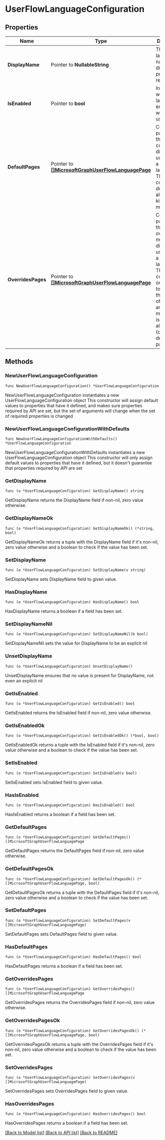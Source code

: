 # UserFlowLanguageConfiguration

## Properties

Name | Type | Description | Notes
------------ | ------------- | ------------- | -------------
**DisplayName** | Pointer to **NullableString** | The language name to display. This property is read-only. | [optional] 
**IsEnabled** | Pointer to **bool** | Indicates whether the language is enabled within the user flow. | [optional] 
**DefaultPages** | Pointer to [**[]MicrosoftGraphUserFlowLanguagePage**](MicrosoftGraphUserFlowLanguagePage.md) | Collection of pages with the default content to display in a user flow for a specified language. This collection does not allow any kind of modification. | [optional] 
**OverridesPages** | Pointer to [**[]MicrosoftGraphUserFlowLanguagePage**](MicrosoftGraphUserFlowLanguagePage.md) | Collection of pages with the overrides messages to display in a user flow for a specified language. This collection only allows to modify the content of the page, any other modification is not allowed (creation or deletion of pages). | [optional] 

## Methods

### NewUserFlowLanguageConfiguration

`func NewUserFlowLanguageConfiguration() *UserFlowLanguageConfiguration`

NewUserFlowLanguageConfiguration instantiates a new UserFlowLanguageConfiguration object
This constructor will assign default values to properties that have it defined,
and makes sure properties required by API are set, but the set of arguments
will change when the set of required properties is changed

### NewUserFlowLanguageConfigurationWithDefaults

`func NewUserFlowLanguageConfigurationWithDefaults() *UserFlowLanguageConfiguration`

NewUserFlowLanguageConfigurationWithDefaults instantiates a new UserFlowLanguageConfiguration object
This constructor will only assign default values to properties that have it defined,
but it doesn't guarantee that properties required by API are set

### GetDisplayName

`func (o *UserFlowLanguageConfiguration) GetDisplayName() string`

GetDisplayName returns the DisplayName field if non-nil, zero value otherwise.

### GetDisplayNameOk

`func (o *UserFlowLanguageConfiguration) GetDisplayNameOk() (*string, bool)`

GetDisplayNameOk returns a tuple with the DisplayName field if it's non-nil, zero value otherwise
and a boolean to check if the value has been set.

### SetDisplayName

`func (o *UserFlowLanguageConfiguration) SetDisplayName(v string)`

SetDisplayName sets DisplayName field to given value.

### HasDisplayName

`func (o *UserFlowLanguageConfiguration) HasDisplayName() bool`

HasDisplayName returns a boolean if a field has been set.

### SetDisplayNameNil

`func (o *UserFlowLanguageConfiguration) SetDisplayNameNil(b bool)`

 SetDisplayNameNil sets the value for DisplayName to be an explicit nil

### UnsetDisplayName
`func (o *UserFlowLanguageConfiguration) UnsetDisplayName()`

UnsetDisplayName ensures that no value is present for DisplayName, not even an explicit nil
### GetIsEnabled

`func (o *UserFlowLanguageConfiguration) GetIsEnabled() bool`

GetIsEnabled returns the IsEnabled field if non-nil, zero value otherwise.

### GetIsEnabledOk

`func (o *UserFlowLanguageConfiguration) GetIsEnabledOk() (*bool, bool)`

GetIsEnabledOk returns a tuple with the IsEnabled field if it's non-nil, zero value otherwise
and a boolean to check if the value has been set.

### SetIsEnabled

`func (o *UserFlowLanguageConfiguration) SetIsEnabled(v bool)`

SetIsEnabled sets IsEnabled field to given value.

### HasIsEnabled

`func (o *UserFlowLanguageConfiguration) HasIsEnabled() bool`

HasIsEnabled returns a boolean if a field has been set.

### GetDefaultPages

`func (o *UserFlowLanguageConfiguration) GetDefaultPages() []MicrosoftGraphUserFlowLanguagePage`

GetDefaultPages returns the DefaultPages field if non-nil, zero value otherwise.

### GetDefaultPagesOk

`func (o *UserFlowLanguageConfiguration) GetDefaultPagesOk() (*[]MicrosoftGraphUserFlowLanguagePage, bool)`

GetDefaultPagesOk returns a tuple with the DefaultPages field if it's non-nil, zero value otherwise
and a boolean to check if the value has been set.

### SetDefaultPages

`func (o *UserFlowLanguageConfiguration) SetDefaultPages(v []MicrosoftGraphUserFlowLanguagePage)`

SetDefaultPages sets DefaultPages field to given value.

### HasDefaultPages

`func (o *UserFlowLanguageConfiguration) HasDefaultPages() bool`

HasDefaultPages returns a boolean if a field has been set.

### GetOverridesPages

`func (o *UserFlowLanguageConfiguration) GetOverridesPages() []MicrosoftGraphUserFlowLanguagePage`

GetOverridesPages returns the OverridesPages field if non-nil, zero value otherwise.

### GetOverridesPagesOk

`func (o *UserFlowLanguageConfiguration) GetOverridesPagesOk() (*[]MicrosoftGraphUserFlowLanguagePage, bool)`

GetOverridesPagesOk returns a tuple with the OverridesPages field if it's non-nil, zero value otherwise
and a boolean to check if the value has been set.

### SetOverridesPages

`func (o *UserFlowLanguageConfiguration) SetOverridesPages(v []MicrosoftGraphUserFlowLanguagePage)`

SetOverridesPages sets OverridesPages field to given value.

### HasOverridesPages

`func (o *UserFlowLanguageConfiguration) HasOverridesPages() bool`

HasOverridesPages returns a boolean if a field has been set.


[[Back to Model list]](../README.md#documentation-for-models) [[Back to API list]](../README.md#documentation-for-api-endpoints) [[Back to README]](../README.md)


